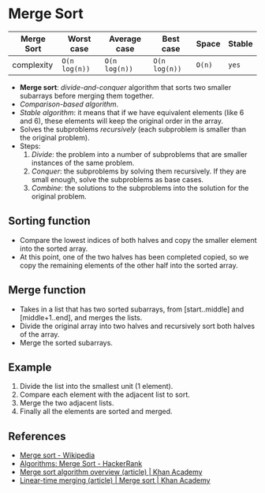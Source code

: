 # Merge Sort

| Merge Sort | Worst case    | Average case  | Best case     | Space  | Stable |
| ---------- | ------------- | ------------- | ------------- | ------ | ------ |
| complexity | `O(n log(n))` | `O(n log(n))` | `O(n log(n))` | `O(n)` | `yes`  |

* **Merge sort**: *divide-and-conquer* algorithm that sorts two smaller
  subarrays before merging them together.
* *Comparison-based algorithm*.
* *Stable algorithm*: it means that if we have equivalent elements (like 6 and
  6), these elements will keep the original order in the array.
* Solves the subproblems *recursively* (each subproblem is smaller than the
  original problem).
* Steps:
  1. *Divide*: the problem into a number of subproblems that are smaller instances of the same problem.
  2. *Conquer*: the subproblems by solving them recursively. If they are small enough, solve the subproblems as base cases.
  3. *Combine*: the solutions to the subproblems into the solution for the original problem.

## Sorting function

* Compare the lowest indices of both halves and copy the smaller element into the sorted array.
* At this point, one of the two halves has been completed copied, so we copy the
  remaining elements of the other half into the sorted array.

## Merge function

* Takes in a list that has two sorted subarrays, from [start..middle] and
  [middle+1..end], and merges the lists.
* Divide the original array into two halves and recursively sort both halves of the array.
* Merge the sorted subarrays.

## Example

1. Divide the list into the smallest unit (1 element).
2. Compare each element with the adjacent list to sort.
3. Merge the two adjacent lists.
4. Finally all the elements are sorted and merged.

## References

* [Merge sort - Wikipedia](https://en.wikipedia.org/wiki/Merge_sort)
* [Algorithms: Merge Sort - HackerRank](https://www.youtube.com/watch?v=KF2j-9iSf4Q)
* [Merge sort algorithm overview (article) | Khan Academy](https://www.khanacademy.org/computing/computer-science/algorithms/merge-sort/a/overview-of-merge-sort)
* [Linear-time merging (article) | Merge sort | Khan Academy](https://www.khanacademy.org/computing/computer-science/algorithms/merge-sort/a/linear-time-merging)
